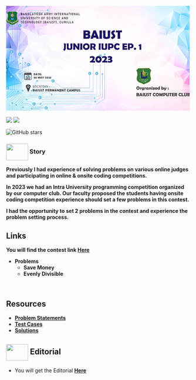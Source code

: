 ![banner](assets/Banner2.PNG)

![](https://img.shields.io/badge/Competitive-%20Programming-%23E60023.svg)
![](https://img.shields.io/badge/Programming-%20Contest-%20E60023.svg)

![GitHub stars](https://img.shields.io/github/stars/khalid586/Problem-Setting) 

### <img src = "https://cdn.dribbble.com/users/1138721/screenshots/10809828/media/478d32b2e65c8c3194b7f2154e179231.gif" align = "center" width = "60px" height = "45px"> Story

**Previously I had experience of solving problems on various online judges and participating in online & onsite coding competitions.** 

**In 2023 we had an Intra University programming competition organized by our computer club. Our faculty proposed the students having onsite coding competition experience should set a few problems in this contest.**

**I had the opportunity to set 2 problems in the contest and experience the problem setting process.**

## Links
**You will find the contest link [Here](https://toph.co/arena?practice=64765afcd47a320767c000cf#!/p/6473fe50d47a320767bfcdb8)**

- **Problems**
    - **Save Money**
    - **Evenly Divisible**

<br>

## Resources
- [**Problem Statements**](https://github.com/khalid586/Problem-Setting/tree/main/Problem%20statements)
- [**Test Cases**](https://github.com/khalid586/Problem-Setting/tree/main/Test%20cases)
- [**Solutions**](https://github.com/khalid586/Problem-Setting/tree/main/Solutions)

## <img src = "https://cdn.dribbble.com/users/108637/screenshots/2971812/comp_1.gif" align = "center" width = "60px" height = "45px"> Editorial
- You will get the Editorial [**Here**](https://github.com/khalid586/Problem-Setting/tree/main/Solutions)